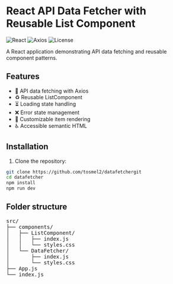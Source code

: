 # React API Data Fetcher with Reusable List Component

![React](https://img.shields.io/badge/React-18.2.0-blue)
![Axios](https://img.shields.io/badge/Axios-1.5.0-green)
![License](https://img.shields.io/badge/License-MIT-yellow)

A React application demonstrating API data fetching and reusable component patterns.

## Features

- 📡 API data fetching with Axios
- ♻️ Reusable ListComponent
- ⏳ Loading state handling
- ❌ Error state management
- 🎨 Customizable item rendering
- ♿ Accessible semantic HTML

## Installation

1. Clone the repository:
```bash
git clone https://github.com/tosmel2/datafetchergit
cd datafetcher
npm install
npm run dev
```
## Folder structure
<pre>
src/
├── components/
│   ├── ListComponent/
│   │   ├── index.js
│   │   └── styles.css
│   └── DataFetcher/
│       ├── index.js
│       └── styles.css
├── App.js
└── index.js
</pre>